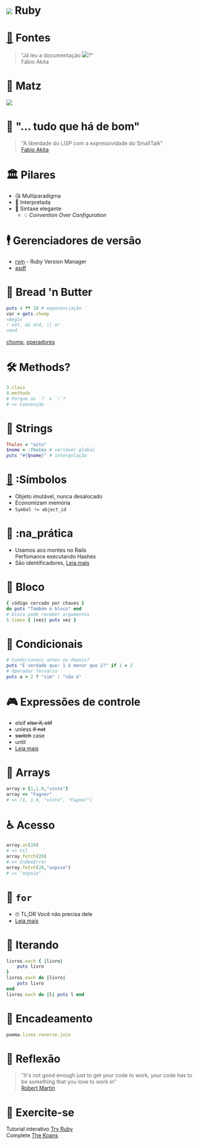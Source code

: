 # ![](https://cdn.emojidex.com/emoji/px64/Ruby.png?1465787635) Ruby

# [🍝](https://www.ruby-lang.org/pt/) Fontes

> "Já leu a documentação [![](https://cdn.emojidex.com/emoji/px32/Ruby.png?1465787635)](https://docs.ruby-lang.org/en/)?"<br/>
> Fábio Akita

# 👺 Matz

![](https://upload.wikimedia.org/wikipedia/commons/7/76/Yukihiro_Matsumoto.JPG)

# 🍲 "... tudo que há de bom"

>  "A liberdade do LISP com a expressividade do SmallTalk"<br/>
> [Fabio Akita](https://youtu.be/oEorhw5r2Do?t=1906)

# 🏛️ Pilares

- 😘 Multiparadigma
- 🤩 Interpretada
- 🎩 Sintaxe elegante
  - 💡 *Convention Over Configuration*

# 🕴️ Gerenciadores de versão

- [rvm](http://rvm.io) - Ruby Version Manager
- [asdf](https://github.com/asdf-vm/asdf)


# 🍞 Bread 'n Butter

```ruby
puts 4 ** 10 # exponenciação
var = gets.chomp
=begin
! not, && and, || or
=end
```

[chomp](https://docs.ruby-lang.org/en/2.6.0/String.html#method-i-chomp), [operadores](https://www.tutorialspoint.com/ruby/ruby_operators.htm)


# 🛠 Methods?

```ruby
3.class
4.methods
# Porque as `?` e `!`?
# => Convenção
```

# 🧵 Strings

```ruby
Thales = "oito"
$nome = :Thales # variável global
puts "#{$nome}" # interpolação
```

# [🔣](https://docs.ruby-lang.org/en/2.7.0/Symbol.html) :Símbolos

- Objeto imutável, nunca desalocado
- Economizam memória
- `Symbol != object_id`

# 🔣 :na_prática

- Usamos aos montes no Rails <br/>Perfomance executando Hashes
- São identificadores, [Leia mais](https://stackoverflow.com/questions/16621073/when-to-use-symbols-instead-of-strings-in-ruby#answers)

# 🧱 Bloco

```ruby
{ código cercado por chaves }
do puts "Também é bloco" end
# bloco pode receber argumentos
5.times { |vez| puts vez }
```

# 🚦 Condicionais

```ruby
# Condicionais antes ou depois?
puts "É verdade que: 1 é menor que 2?" if 1 < 2
# Operador Ternário
puts a > 2 ? "sim" : "não é"
```

# 🎮 Expressões de controle

- elsif ~~else if, elif~~
- unless ~~if not~~
- ~~switch~~ case
- until
- [Leia mais](https://ruby-doc.org/core-2.7.1/doc/syntax/control_expressions_rdoc.html)

# 🍱 Arrays

```ruby
array = [1,1.0,"vinte"]
array << "Fagner"
# => [1, 1.0, "vinte", "Fagner"]
```

# ♿ Acesso

```ruby
array.at(20)
# => nil
array.fetch(20)
# => IndexError
array.fetch(20,"oopsie")
# => "oopsie"
```

# 🍴 `for`

- 🙄 TL;DR Você não precisa dele
- [Leia mais](https://github.com/rubocop-hq/ruby-style-guide#no-for-loops)

# 🦼 Iterando

```ruby
livros.each { |livro|
    puts livro
}
livros.each do |livro|
    puts livro
end
livros.each do |l| puts l end
```

# 🔗 Encadeamento

```ruby
poema.lines.reverse.join
```

# 🤔 Reflexão

> "It's not good enough just to get your code to work, your code has to be something that you love to work in"<br/>[Robert Martin](https://youtu.be/oEorhw5r2Do?t=4389)

# 🦾 Exercite-se

Tutorial interativo [Try Ruby](https://try.ruby-lang.org)<br/>Complete [The Koans](http://www.rubykoans.com)
